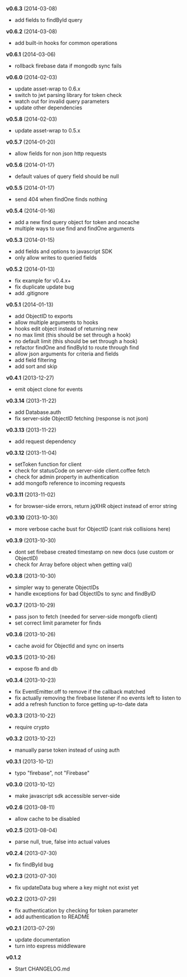 **v0.6.3** (2014-03-08)

 - add fields to findById query

**v0.6.2** (2014-03-08)

 - add built-in hooks for common operations

**v0.6.1** (2014-03-06)

 - rollback firebase data if mongodb sync fails

**v0.6.0** (2014-02-03)

 - update asset-wrap to 0.6.x
 - switch to jwt parsing library for token check
 - watch out for invalid query parameters
 - update other dependencies

**v0.5.8** (2014-02-03)

 - update asset-wrap to 0.5.x

**v0.5.7** (2014-01-20)

 - allow fields for non json http requests

**v0.5.6** (2014-01-17)

 - default values of query field should be null

**v0.5.5** (2014-01-17)

 - send 404 when findOne finds nothing

**v0.5.4** (2014-01-16)

 - add a new find query object for token and nocache
 - multiple ways to use find and findOne arguments

**v0.5.3** (2014-01-15)

 - add fields and options to javascript SDK
 - only allow writes to queried fields

**v0.5.2** (2014-01-13)

 - fix example for v0.4.x+
 - fix duplicate update bug
 - add .gitignore

**v0.5.1** (2014-01-13)

 - add ObjectID to exports
 - allow multiple arguments to hooks
 - hooks edit object instead of returning new
 - no max limit (this should be set through a hook)
 - no default limit (this should be set through a hook)
 - refactor findOne and findById to route through find
 - allow json arguments for criteria and fields
 - add field filtering
 - add sort and skip

**v0.4.1** (2013-12-27)

 - emit object clone for events

**v0.3.14** (2013-11-22)

 - add Database.auth
 - fix server-side ObjectID fetching (response is not json)

**v0.3.13** (2013-11-22)

 - add request dependency

**v0.3.12** (2013-11-04)

 - setToken function for client
 - check for statusCode on server-side client.coffee fetch
 - check for admin property in authentication
 - add mongofb reference to incoming requests

**v0.3.11** (2013-11-02)

 - for browser-side errors, return jqXHR object instead of error string

**v0.3.10** (2013-10-30)

 - more verbose cache bust for ObjectID (cant risk collisions here)

**v0.3.9** (2013-10-30)

 - dont set firebase created timestamp on new docs (use custom or ObjectID)
 - check for Array before object when getting val()

**v0.3.8** (2013-10-30)

 - simpler way to generate ObjectIDs
 - handle exceptions for bad ObjectIDs to sync and findByID

**v0.3.7** (2013-10-29)

 - pass json to fetch (needed for server-side mongofb client)
 - set correct limit parameter for finds

**v0.3.6** (2013-10-26)

 - cache avoid for ObjectId and sync on inserts

**v0.3.5** (2013-10-26)

 - expose fb and db

**v0.3.4** (2013-10-23)

 - fix EventEmitter.off to remove if the callback matched
 - fix actually removing the firebase listener if no events left to listen to
 - add a refresh function to force getting up-to-date data

**v0.3.3** (2013-10-22)

 - require crypto

**v0.3.2** (2013-10-22)

 - manually parse token instead of using auth

**v0.3.1** (2013-10-12)

 - typo "firebase", not "Firebase"

**v0.3.0** (2013-10-12)

 - make javascript sdk accessible server-side

**v0.2.6** (2013-08-11)

 - allow cache to be disabled

**v0.2.5** (2013-08-04)

 - parse null, true, false into actual values

**v0.2.4** (2013-07-30)

 - fix findById bug

**v0.2.3** (2013-07-30)

 - fix updateData bug where a key might not exist yet

**v0.2.2** (2013-07-29)

 - fix authentication by checking for token parameter
 - add authentication to README

**v0.2.1** (2013-07-29)

 - update documentation
 - turn into express middleware

**v0.1.2**

 - Start CHANGELOG.md

